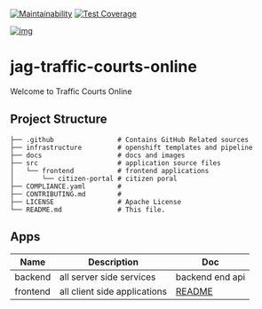 [![Maintainability](https://api.codeclimate.com/v1/badges/1b10997fdfad5bc3f42c/maintainability)](https://codeclimate.com/github/bcgov/jag-traffic-courts-online/maintainability) [![Test Coverage](https://api.codeclimate.com/v1/badges/1b10997fdfad5bc3f42c/test_coverage)](https://codeclimate.com/github/bcgov/jag-traffic-courts-online/test_coverage)

[![img](https://img.shields.io/badge/Lifecycle-Experimental-339999)](https://github.com/bcgov/repomountie/blob/master/doc/lifecycle-badges.md)

# jag-traffic-courts-online

Welcome to Traffic Courts Online

## Project Structure

    ├── .github                # Contains GitHub Related sources
    ├── infrastructure         # openshift templates and pipeline
    ├── docs                   # docs and images
    ├── src                    # application source files
    │   └── frontend           # frontend applications
    │       └── citizen-portal # citizen poral
    ├── COMPLIANCE.yaml        #
    ├── CONTRIBUTING.md        #
    ├── LICENSE                # Apache License
    └── README.md              # This file.

## Apps

| Name     | Description                    | Doc                              |
| ---------|------------------------------- | ---------------------------------|
| backend  | all server side services       | backend end api
| frontend | all client side applications   | [README](src/frontend/README.md) |
